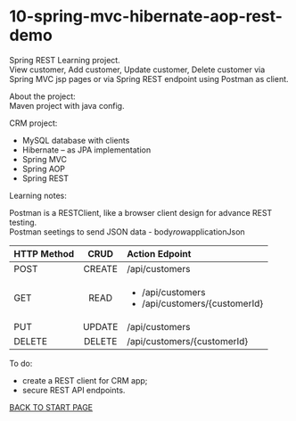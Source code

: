 # 10-spring-mvc-hibernate-aop-rest-demo
Spring REST Learning project.  
View customer, Add customer, Update customer, Delete customer via Spring MVC jsp pages or via Spring REST endpoint using Postman as client.

About the project:  
Maven project with java config.    

CRM  project:  
  - MySQL database with clients  
  -  Hibernate – as JPA implementation  
  -  Spring MVC  
  -  Spring AOP  
  -  Spring REST


Learning notes:	  

Postman is a RESTClient, like a browser client design for advance REST testing.  
Postman seetings to send JSON data - body*row*applicationJson  
  
    
| HTTP Method | CRUD   | Action	Edpoint |
| :---------- |:------:| :--------------|
| POST        | CREATE | /api/customers |
| GET         | READ   | <ul><li>/api/customers</li><li> /api/customers/{customerId}</li>|
| PUT         | UPDATE | /api/customers |  
| DELETE      | DELETE | /api/customers/{customerId} |


To do:  
  - create a REST client for CRM app;  
  - secure REST API endpoints.  

[BACK TO START PAGE](https://github.com/FlorescuAndrei/Start.git)

